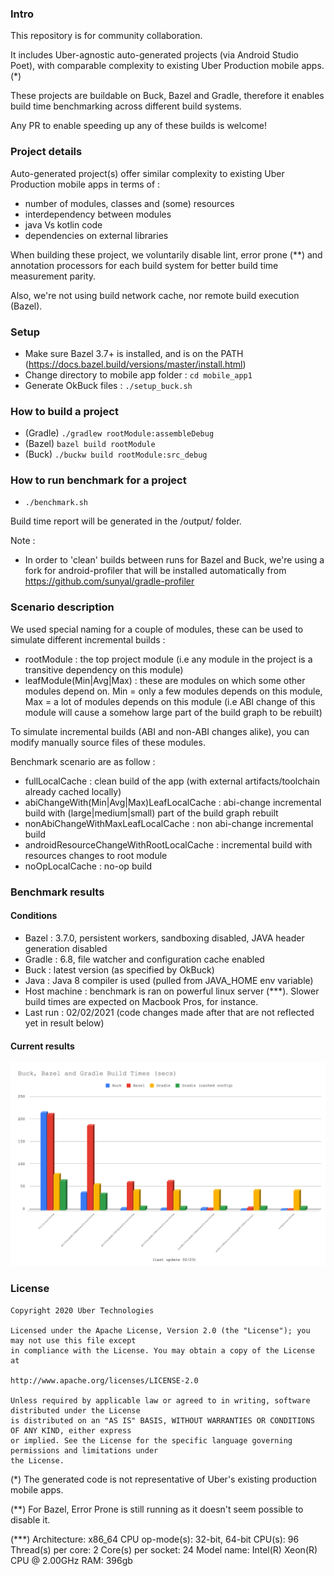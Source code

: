 ### Intro

This repository is for community collaboration.

It includes Uber-agnostic auto-generated projects (via Android Studio Poet), with comparable complexity to existing Uber Production mobile apps.(*)

These projects are buildable on Buck, Bazel and Gradle, therefore it enables build time benchmarking across different build systems.

Any PR to enable speeding up any of these builds is welcome!

### Project details

Auto-generated project(s) offer similar complexity to existing Uber Production mobile apps in terms of :

- number of modules, classes and (some) resources
- interdependency between modules
- java Vs kotlin code
- dependencies on external libraries

When building these project, we voluntarily disable lint, error prone (**) and annotation processors for each build system for better build time measurement parity.

Also, we're not using build network cache, nor remote build execution (Bazel).

### Setup

- Make sure Bazel 3.7+ is installed, and is on the PATH (<https://docs.bazel.build/versions/master/install.html>)
- Change directory to mobile app folder : `cd mobile_app1`
- Generate OkBuck files : `./setup_buck.sh`

### How to build a project

- (Gradle) `./gradlew rootModule:assembleDebug`
- (Bazel) `bazel build rootModule`
- (Buck) `./buckw build rootModule:src_debug`

### How to run benchmark for a project

- `./benchmark.sh`

Build time report will be generated in the /output/<timestamp> folder.

Note :

- In order to 'clean' builds between runs for Bazel and Buck, we're using a fork for android-profiler that will be installed automatically from <https://github.com/sunyal/gradle-profiler>

### Scenario description

We used special naming for a couple of modules, these can be used to simulate different incremental builds :

- rootModule : the top project module (i.e any module in the project is a transitive dependency on this module)
- leafModule(Min|Avg|Max) : these are modules on which some other modules depend on. Min = only a few modules depends on this module, Max = a lot of modules depends on this module (i.e ABI change of this module will cause a somehow large part of the build graph to be rebuilt)

To simulate incremental builds (ABI and non-ABI changes alike), you can modify manually source files of these modules.

Benchmark scenario are as follow :

- fullLocalCache : clean build of the app (with external artifacts/toolchain already cached locally)
- abiChangeWith(Min|Avg|Max)LeafLocalCache : abi-change incremental build with (large|medium|small) part of the build graph rebuilt
- nonAbiChangeWithMaxLeafLocalCache : non abi-change incremental build
- androidResourceChangeWithRootLocalCache : incremental build with resources changes to root module
- noOpLocalCache : no-op build

### Benchmark results

#### Conditions

- Bazel : 3.7.0, persistent workers, sandboxing disabled, JAVA header generation disabled
- Gradle : 6.8, file watcher and configuration cache enabled
- Buck : latest version (as specified by OkBuck)
- Java : Java 8 compiler is used (pulled from JAVA_HOME env variable)
- Host machine : benchmark is ran on powerful linux server (***). Slower build times are expected on Macbook Pros, for instance.
- Last run : 02/02/2021 (code changes made after that are not reflected yet in result below)

#### Current results

![apps_presidio_helix_app results](/results/mobile_app1.png)

### License

```
Copyright 2020 Uber Technologies

Licensed under the Apache License, Version 2.0 (the "License"); you may not use this file except
in compliance with the License. You may obtain a copy of the License at

http://www.apache.org/licenses/LICENSE-2.0

Unless required by applicable law or agreed to in writing, software distributed under the License
is distributed on an "AS IS" BASIS, WITHOUT WARRANTIES OR CONDITIONS OF ANY KIND, either express
or implied. See the License for the specific language governing permissions and limitations under
the License.
```

(*) The generated code is not representative of Uber's existing production mobile apps.

(**) For Bazel, Error Prone is still running as it doesn't seem possible to disable it.

(***) Architecture:       x86_64
CPU op-mode(s):     32-bit, 64-bit
CPU(s):             96
Thread(s) per core: 2
Core(s) per socket: 24
Model name:         Intel(R) Xeon(R) CPU @ 2.00GHz
RAM:                396gb

